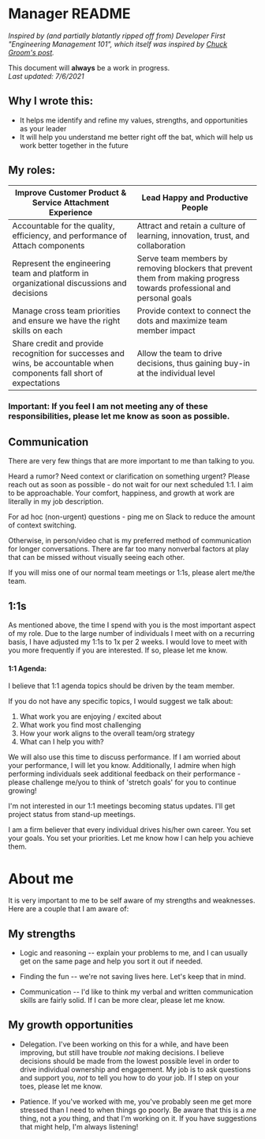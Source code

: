 
# Manager README

_Inspired by (and partially blatantly ripped off from) Developer First "Engineering Management 101", which itself was inspired by [Chuck Groom's post](https://medium.com/@cgroom/what-i-learned-about-myself-from-writing-a-manager-readme-e8b5a126315)._


This document will **always** be a work in progress.  
*Last updated: 7/6/2021*

## Why I wrote this:
- It helps me identify and refine my values, strengths, and opportunities as your leader
- It will help you understand me better right off the bat, which will help us work better together in the future 

## My roles: 


| Improve Customer Product & Service Attachment Experience | Lead Happy and Productive People |
| ------------- | --------- |
|  Accountable for the quality, efficiency, and performance of Attach components |  Attract and retain a culture of learning, innovation, trust, and collaboration  |  
|  Represent the engineering team and platform in organizational discussions and decisions |  Serve team members by removing blockers that prevent them from making progress towards professional and personal goals  | 
|  Manage cross team priorities and ensure we have the right skills on each | Provide context to connect the dots and maximize team member impact | 
|  Share credit and provide recognition for successes and wins, be accountable when components fall short of expectations | Allow the team to drive decisions, thus gaining buy-in at the individual level | 

### Important: If you feel I am not meeting any of these responsibilities, please let me know as soon as possible.


## Communication
There are very few things that are more important to me than talking to you.

Heard a rumor? Need context or clarification on something urgent? Please reach out as soon as possible - do not wait for our next scheduled 1:1.  I aim to be approachable.  Your comfort, happiness, and growth at work are literally in my job description.

For ad hoc (non-urgent) questions - ping me on Slack to reduce the amount of context switching. 

Otherwise, in person/video chat is my preferred method of communication for longer conversations.  There are far too many nonverbal factors at play that can be missed without visually seeing each other.  

If you will miss one of our normal team meetings or 1:1s, please alert me/the team.

## 1:1s
As mentioned above, the time I spend with you is the most important aspect of my role.  Due to the large number of individuals I meet with on a recurring basis, I have adjusted my 1:1s to 1x per 2 weeks. I would love to meet with you more frequently if you are interested.  If so, please let me know. 

#### 1:1 Agenda: 
I believe that 1:1 agenda topics should be driven by the team member.  

If you do not have any specific topics, I would suggest we talk about:

1) What work you are enjoying / excited about
2) What work you find most challenging 
3) How your work aligns to the overall team/org strategy
3) What can I help you with?

We will also use this time to discuss performance.  If I am worried about your performance, I will let you know.  Additionally, I admire when high performing individuals seek additional feedback on their performance - please challenge me/you to think of 'stretch goals' for you to continue growing!

I'm not interested in our 1:1 meetings becoming status updates.  I'll get project status from stand-up meetings.

I am a firm believer that every individual drives his/her own career. You set your goals. You set your priorities. Let me know how I can help you achieve them.

# About me

It is very important to me to be self aware of my strengths and weaknesses. Here are a couple that I am aware of:

## My strengths

- Logic and reasoning -- explain your problems to me, and I can usually get on the same page and help you sort it out if needed.

- Finding the fun -- we're not saving lives here.  Let's keep that in mind.

- Communication -- I'd like to think my verbal and written communication skills are fairly solid.  If I can be more clear, please let me know.


## My growth opportunities

- Delegation.  I've been working on this for a while, and have been improving, but still have trouble *not* making decisions.  I believe decisions should be made from the lowest possible level in order to drive individual ownership and engagement.  My job is to ask questions and support you, *not* to tell you how to do your job.  If I step on your toes, please let me know.

- Patience.  If you've worked with me, you've probably seen me get more stressed than I need to when things go poorly.  Be aware that this is a *me* thing, not a *you* thing, and that I'm working on it.  If you have suggestions that might help, I'm always listening!

